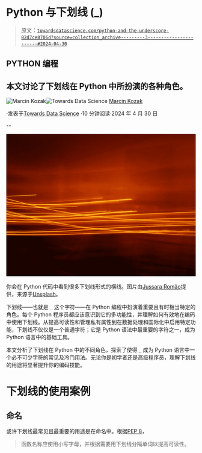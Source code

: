 # Python 与下划线 (_)

> 原文：[`towardsdatascience.com/python-and-the-underscore-82d7ce8706d?source=collection_archive---------3-----------------------#2024-04-30`](https://towardsdatascience.com/python-and-the-underscore-82d7ce8706d?source=collection_archive---------3-----------------------#2024-04-30)

## PYTHON 编程

## 本文讨论了下划线在 Python 中所扮演的各种角色。

[](https://medium.com/@nyggus?source=post_page---byline--82d7ce8706d--------------------------------)![Marcin Kozak](https://medium.com/@nyggus?source=post_page---byline--82d7ce8706d--------------------------------)[](https://towardsdatascience.com/?source=post_page---byline--82d7ce8706d--------------------------------)![Towards Data Science](https://towardsdatascience.com/?source=post_page---byline--82d7ce8706d--------------------------------) [Marcin Kozak](https://medium.com/@nyggus?source=post_page---byline--82d7ce8706d--------------------------------)

·发表于[Towards Data Science](https://towardsdatascience.com/?source=post_page---byline--82d7ce8706d--------------------------------) ·10 分钟阅读·2024 年 4 月 30 日

--

![](img/7c706d662cecaf8befe3f7446ac4fcfe.png)

你会在 Python 代码中看到很多下划线形式的横线。图片由[Jussara Romão](https://unsplash.com/@jussararomao?utm_source=medium&utm_medium=referral)提供，来源于[Unsplash](https://unsplash.com/?utm_source=medium&utm_medium=referral)。

下划线——也就是 `_` 这个字符——在 Python 编程中扮演着重要且有时相当特定的角色。每个 Python 程序员都应该意识到它的多功能性，并理解如何有效地在编码中使用下划线。从提高可读性和管理私有属性到在数据处理和国际化中启用特定功能，下划线不仅仅是一个普通字符；它是 Python 语法中最重要的字符之一，成为 Python 语言中的基础工具。

本文分析了下划线在 Python 中的不同角色，探索了使得 `_` 成为 Python 语言中一个必不可少字符的常见及冷门用法。无论你是初学者还是高级程序员，理解下划线的用途将显著提升你的编码技能。

# 下划线的使用案例

## 命名

或许下划线最常见且最重要的用途是在命名中。根据[PEP 8](https://peps.python.org/pep-0008/)，

> 函数名称应使用小写字母，并根据需要用下划线分隔单词以提高可读性。
